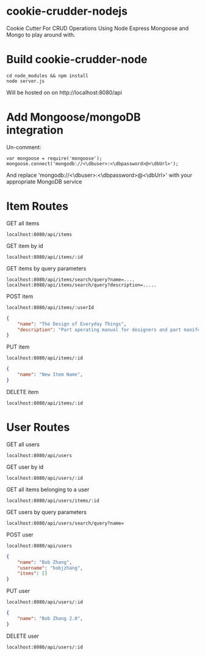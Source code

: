 # cookie-crudder-nodejs
Cookie Cutter For CRUD Operations Using Node Express Mongoose and Mongo to play around with.

Build cookie-crudder-node
==========================
```
cd node_modules && npm install
node server.js
```
Will be hosted on on http://localhost:8080/api

Add Mongoose/mongoDB integration
================================
Un-comment:
```
var mongoose = require('mongoose');
mongoose.connect('mongodb://<\dbuser>:<\dbpassword>@<\dbUrl>');
```
And replace 'mongodb://<\dbuser>:<\dbpassword>@<\dbUrl>' with your appropriate MongoDB service

Item Routes
===========
GET all items
```
localhost:8080/api/items
```

GET item by id
```
localhost:8080/api/items/:id
```

GET items by query parameters
```
localhost:8080/api/items/search/query?name=....
localhost:8080/api/items/search/query?description=.....
```

POST item
```
localhost:8080/api/items/:userId
```

```json
{
	"name": "The Design of Everyday Things",
	"description": "Part operating manual for designers and part manifesto on the power of designing for people.",
}
```

PUT item
```
localhost:8080/api/items/:id
```

```json
{
	"name": "New Item Name",
}
```

DELETE item
```
localhost:8080/api/items/:id
```

User Routes
===========
GET all users
```
localhost:8080/api/users
```

GET user by id
```
localhost:8080/api/users/:id
```

GET all items belonging to a user
```
localhost:8080/api/users/items/:id
```

GET users by query parameters
```
localhost:8080/api/users/search/query?name=
```

POST user
```
localhost:8080/api/users
```

```json
{
	"name": "Bob Zhang",
	"username": "bobjzhang",
	"items": []
}
```

PUT user
```
localhost:8080/api/users/:id
```

```json
{
	"name": "Bob Zhang 2.0",
}
```

DELETE user
```
localhost:8080/api/users/:id
```
